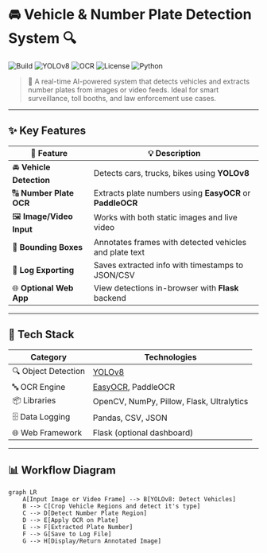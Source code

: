 # 🚘 Vehicle & Number Plate Detection System 🔍

![Build](https://img.shields.io/badge/Build-Passing-brightgreen)
![YOLOv8](https://img.shields.io/badge/YOLOv8-Ultralytics-purple)
![OCR](https://img.shields.io/badge/OCR-EasyOCR-red)
![License](https://img.shields.io/badge/License-MIT-blue)
![Python](https://img.shields.io/badge/Python-3.8+-blue)

> 🎯 A real-time AI-powered system that detects vehicles and extracts number plates from images or video feeds. Ideal for smart surveillance, toll booths, and law enforcement use cases.

---

## ✨ Key Features

| 🚀 Feature                  | 💡 Description |
|----------------------------|----------------|
| 🚘 **Vehicle Detection**   | Detects cars, trucks, bikes using **YOLOv8** |
| 🔠 **Number Plate OCR**    | Extracts plate numbers using **EasyOCR** or **PaddleOCR** |
| 🖼 **Image/Video Input**    | Works with both static images and live video |
| 📍 **Bounding Boxes**       | Annotates frames with detected vehicles and plate text |
| 💾 **Log Exporting**        | Saves extracted info with timestamps to JSON/CSV |
| 🌐 **Optional Web App**     | View detections in-browser with **Flask** backend |

---

## 🧠 Tech Stack

| Category            | Technologies |
|---------------------|--------------|
| 🔍 Object Detection  | [YOLOv8](https://github.com/ultralytics/ultralytics) |
| 🔤 OCR Engine        | [EasyOCR](https://github.com/JaidedAI/EasyOCR), PaddleOCR |
| 📦 Libraries         | OpenCV, NumPy, Pillow, Flask, Ultralytics |
| 🗄️ Data Logging       | Pandas, CSV, JSON |
| 🌐 Web Framework     | Flask (optional dashboard) |

---

## 📊 Workflow Diagram

```mermaid
graph LR
    A[Input Image or Video Frame] --> B[YOLOv8: Detect Vehicles]
    B --> C[Crop Vehicle Regions and detect it's type]
    C --> D[Detect Number Plate Region]
    D --> E[Apply OCR on Plate]
    E --> F[Extracted Plate Number]
    F --> G[Save to Log File]
    G --> H[Display/Return Annotated Image]
